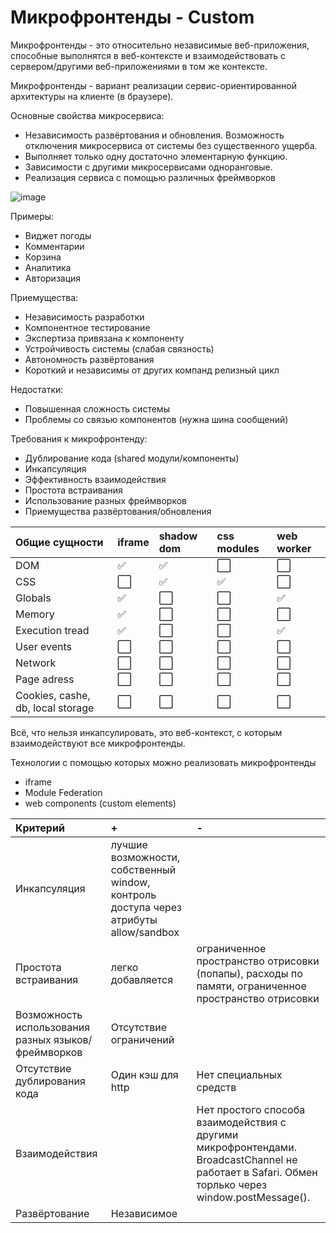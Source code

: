 # Микрофронтенды - Custom

Микрофронтенды - это относительно независимые веб-приложения, способные выполнятся в веб-контексте и взаимодействовать с сервером/другими веб-приложениями в том же контексте.

Микрофронтенды - вариант реализации сервис-ориентированной архитектуры на клиенте (в браузере).

Основные свойства микросервиса:
- Независимость развёртования и обновления. Возможность отключения микросервиса от системы без существенного ущерба.
- Выполняет только одну достаточно элементарную функцию.
- Зависимости с другими микросервисами одноранговые.
- Реализация сервиса с помощью различных фреймворков

![image](https://github.com/OboyaShka/frontendLectures/assets/66056854/f91bdcbb-ca29-437c-b207-cfd7a86e60f5)

Примеры:
- Виджет погоды
- Комментарии
- Корзина
- Аналитика
- Авторизация

Приемущества:
- Независимость разработки
- Компонентное тестирование
- Экспертиза привязана к компоненту
- Устройчивость системы (слабая связность)
- Автономность развёртования
- Короткий и независимы от других компанд релизный цикл

Недостатки:
- Повышенная сложность системы
- Проблемы со связью компонентов (нужна шина сообщений)

Требования к микрофронтенду:
- Дублирование кода (shared модули/компоненты)
- Инкапсуляция
- Эффективность взаимодействия
- Простота встраивания
- Использование разных фреймворков
- Приемущества развёртования/обновления

 Общие сущности | iframe | shadow dom | css modules | web worker
:------------ | :------------ | :-------------|  :-------------|  :-------------|
DOM | :white_check_mark: | :white_check_mark: | :white_large_square: | :white_large_square:
CSS | :white_large_square: | :white_check_mark: | :white_check_mark: | :white_large_square:
Globals | :white_check_mark: | :white_large_square: | :white_large_square: | :white_check_mark:
Memory | :white_check_mark: | :white_large_square: | :white_large_square: | :white_large_square:
Execution tread | :white_check_mark: | :white_large_square: | :white_large_square: | :white_check_mark:
User events | :white_large_square: | :white_large_square: | :white_large_square: | :white_large_square:
Network | :white_large_square: | :white_large_square: | :white_large_square: | :white_large_square:
Page adress | :white_large_square: | :white_large_square: | :white_large_square: | :white_large_square:
Cookies, cashe, db, local storage | :white_large_square: | :white_large_square: | :white_large_square: | :white_large_square:

Всё, что нельзя инкапсулировать, это веб-контекст, с которым взаимодействуют все микрофронтенды.

Технологии с помощью которых можно реализовать микрофронтенды
- iframe
- Module Federation
- web components (custom elements)

Критерий | + | -
:------------ | :------------ | :------------ |
Инкапсуляция | лучшие возможности, собственный window, контроль доступа через атрибуты allow/sandbox | 
Простота встраивания | легко добавляется | ограниченное пространство отрисовки (попапы), расходы по памяти, ограниченное пространство отрисовки
Возможность использования разных языков/фреймворков | Отсутствие ограничений | 
Отсутствие дублирования кода | Один кэш для http | Нет специальных средств
Взаимодействия |  | Нет простого способа взаимодействия с другими микрофронтендами. BroadcastChannel не работает в Safari. Обмен торлько через window.postMessage().
Развёртование | Независимое | 


